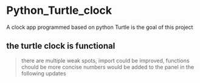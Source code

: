 # Python_Turtle_clock
A clock app programmed based on python Turtle is the goal of this project
## the turtle clock is functional 
  >there are multiple weak spots, import could be improved, functions chould be more concise
  >numbers would be added to the panel in the following updates
